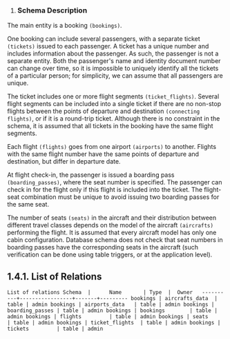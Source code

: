 
1. ### **Schema Description**

The main entity is a booking `(bookings)`.

One booking can include several passengers, with a separate ticket `(tickets)` issued to each passenger. A ticket has a unique number and includes information about the passenger. As such, the passenger is not a separate entity. Both the passenger's name and identity document number can change over time, so it is impossible to uniquely identify all the tickets of a particular person; for simplicity, we can assume that all passengers are unique.

The ticket includes one or more flight segments `(ticket_flights)`. Several flight segments can be included into a single ticket if there are no non-stop flights between the points of departure and destination `(connecting flights)`, or if it is a round-trip ticket. Although there is no constraint in the schema, it is assumed that all tickets in the booking have the same flight segments.

Each flight `(flights)` goes from one airport `(airports)` to another. Flights with the same flight number have the same points of departure and destination, but differ in departure date.

At flight check-in, the passenger is issued a boarding pass `(boarding_passes)`, where the seat number is specified. The passenger can check in for the flight only if this flight is included into the ticket. The flight-seat combination must be unique to avoid issuing two boarding passes for the same seat.

The number of seats `(seats)` in the aircraft and their distribution between different travel classes depends on the model of the aircraft `(aircrafts)` performing the flight. It is assumed that every aircraft model has only one cabin configuration. Database schema does not check that seat numbers in boarding passes have the corresponding seats in the aircraft (such verification can be done using table triggers, or at the application level).

## **1.4.1. List of Relations**

`
              List of relations
  Schema  |      Name       | Type  |  Owner  
----------+-----------------+-------+---------
 bookings | aircrafts_data  | table | admin
 bookings | airports_data   | table | admin
 bookings | boarding_passes | table | admin
 bookings | bookings        | table | admin
 bookings | flights         | table | admin
 bookings | seats           | table | admin
 bookings | ticket_flights  | table | admin
 bookings | tickets         | table | admin
`
